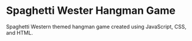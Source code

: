 # Spaghetti Wester Hangman Game
Spaghetti Western themed hangman game created using JavaScript, CSS, and HTML.
